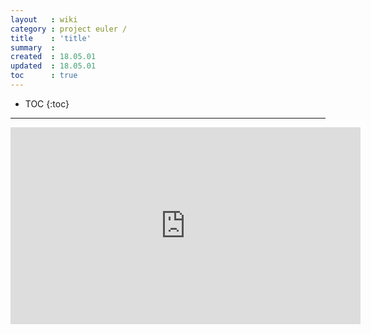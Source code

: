 ```yaml
---
layout   : wiki
category : project euler / 
title    : 'title'
summary  : 
created  : 18.05.01
updated  : 18.05.01
toc      : true
---
```


* TOC
 {:toc}

* * *

<iframe width="560" height="315" src="https://www.youtube.com/embed/TbGr6EjjNSM" frameborder="0" allow="autoplay; encrypted-media" allowfullscreen></iframe>